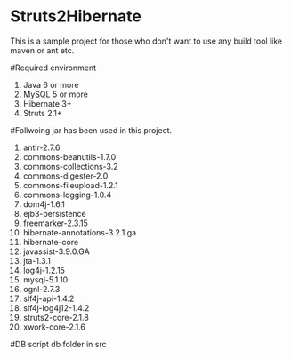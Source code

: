 # Struts2Hibernate

This is a sample project for those who don't want to use any build tool like maven or ant etc.

#Required environment
1. Java 6 or more
2. MySQL 5 or more
3. Hibernate 3+
4. Struts 2.1+

#Follwoing jar has been used in this project.

1. antlr-2.7.6
2. commons-beanutils-1.7.0
3. commons-collections-3.2
4. commons-digester-2.0
5. commons-fileupload-1.2.1
6. commons-logging-1.0.4
7. dom4j-1.6.1
8. ejb3-persistence
9. freemarker-2.3.15
10. hibernate-annotations-3.2.1.ga
11. hibernate-core
12. javassist-3.9.0.GA
13. jta-1.3.1
14. log4j-1.2.15
15. mysql-5.1.10
16. ognl-2.7.3
17. slf4j-api-1.4.2
18. slf4j-log4j12-1.4.2
19. struts2-core-2.1.8
20. xwork-core-2.1.6

#DB script
db folder in src
